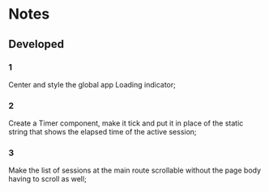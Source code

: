 # Notes

## Developed
### 1 
Center and style the global app Loading indicator;
### 2
Create a Timer component, make it tick and put it in place of the static string that shows the elapsed time of the active session;
### 3
Make the list of sessions at the main route scrollable without the page body having to scroll as well;